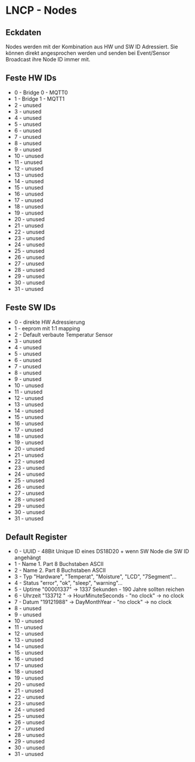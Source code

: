 # LNCP - Nodes

## Eckdaten

Nodes werden mit der Kombination aus HW und SW ID Adressiert. Sie können direkt angesprochen werden und senden bei Event/Sensor Broadcast ihre Node ID immer mit.

## Feste HW IDs

* 0 - Bridge 0 - MQTT0
* 1 - Bridge 1 - MQTT1
* 2 - unused
* 3 - unused
* 4 - unused
* 5 - unused
* 6 - unused
* 7 - unused
* 8 - unused
* 9 - unused
* 10 - unused
* 11 - unused
* 12 - unused
* 13 - unused
* 14 - unused
* 15 - unused
* 16 - unused
* 17 - unused
* 18 - unused
* 19 - unused
* 20 - unused
* 21 - unused
* 22 - unused
* 23 - unused
* 24 - unused
* 25 - unused
* 26 - unused
* 27 - unused
* 28 - unused
* 29 - unused
* 30 - unused
* 31 - unused

## Feste SW IDs

* 0 - direkte HW Adressierung
* 1 - eeprom mit 1:1 mapping
* 2 - Default verbaute Temperatur Sensor
* 3 - unused
* 4 - unused
* 5 - unused
* 6 - unused
* 7 - unused
* 8 - unused
* 9 - unused
* 10 - unused
* 11 - unused
* 12 - unused
* 13 - unused
* 14 - unused
* 15 - unused
* 16 - unused
* 17 - unused
* 18 - unused
* 19 - unused
* 20 - unused
* 21 - unused
* 22 - unused
* 23 - unused
* 24 - unused
* 25 - unused
* 26 - unused
* 27 - unused
* 28 - unused
* 29 - unused
* 30 - unused
* 31 - unused

## Default Register

* 0 - UUID - 48Bit Unique ID eines DS18D20 + wenn SW Node die SW ID angehängt 
* 1 - Name 1. Part 8 Buchstaben ASCII
* 2 - Name 2. Part 8 Buchstaben ASCII
* 3 - Typ "Hardware", "Temperat", "Moisture", "LCD", "7Segment"...
* 4 - Status "error", "ok", "sleep", "warning"...
* 5 - Uptime "00001337" -> 1337 Sekunden - 190 Jahre sollten reichen
* 6 - Uhrzeit "133712  " -> HourMinuteSeconds - "no clock" -> no clock
* 7 - Datum "19121988" -> DayMonthYear - "no clock" -> no clock
* 8 - unused
* 9 - unused
* 10 - unused
* 11 - unused
* 12 - unused
* 13 - unused
* 14 - unused
* 15 - unused
* 16 - unused
* 17 - unused
* 18 - unused
* 19 - unused
* 20 - unused
* 21 - unused
* 22 - unused
* 23 - unused
* 24 - unused
* 25 - unused
* 26 - unused
* 27 - unused
* 28 - unused
* 29 - unused
* 30 - unused
* 31 - unused
